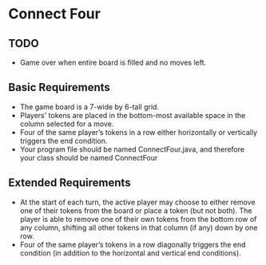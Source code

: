 # Connect Four

## TODO

- Game over when entire board is filled and no moves left.

## Basic Requirements

- The game board is a 7-wide by 6-tall grid.
- Players' tokens are placed in the bottom-most available space in the column selected for a move.
- Four of the same player’s tokens in a row either horizontally or vertically triggers the end condition.
- Your program file should be named ConnectFour.java, and therefore your class should be named ConnectFour

## Extended Requirements

- At the start of each turn, the active player may choose to either remove one of their tokens from the board or place a token (but not both). The player is able to remove one of their own tokens from the bottom row of any column, shifting all other tokens in that column (if any) down by one row.
- Four of the same player’s tokens in a row diagonally triggers the end condition (in addition to the horizontal and vertical end conditions).

